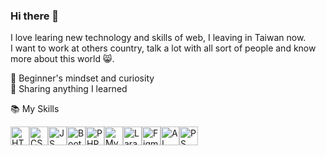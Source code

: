 ### Hi there 👋

<!--
- 🌱 I’m currently learning ...
- 👯 I’m looking to collaborate on ...
- 🤔 I’m looking for help with ...
- 💬 Ask me about ...
- 📫 How to reach me: ...
- 😄 Pronouns: ...
- ⚡ Fun fact: ...
-->

I love learing new technology and skills of web, I leaving in Taiwan now.  
I want to work at others country, talk a lot with all sort of people and know more about this world 😸.  


🍏 Beginner's mindset and curiosity  
🙌 Sharing anything I learned  

<!-- 🔭 Goals of 2023  
I want to learn English. Now I watch English youtube channels and articles everyday and write English articles about program technology each week,   
I hope I can prepared in 2023 💪. I also want to contribute more open source projects make I can improve my skills of program.  

🧠 That I know and use   -->



📚 My Skills      
<!-- ![My Skills](https://skillicons.dev/icons?i=html,css,js,bootstrap,php,mysql,laravel,figma,ai,ps) -->

<img src="https://cdn.jsdelivr.net/gh/devicons/devicon/icons/html5/html5-original.svg" alt="HTML" width="30" height="30"><img src="https://cdn.jsdelivr.net/gh/devicons/devicon/icons/css3/css3-original.svg" alt="CSS" width="30" height="30"><img src="https://cdn.jsdelivr.net/gh/devicons/devicon/icons/javascript/javascript-original.svg" alt="JS" width="30" height="30"><img src="https://cdn.jsdelivr.net/gh/devicons/devicon/icons/bootstrap/bootstrap-plain.svg" alt="Bootstrap" width="30" height="30"><img src="https://cdn.jsdelivr.net/gh/devicons/devicon/icons/php/php-original.svg" alt="PHP" width="30" height="30"><img src="https://cdn.jsdelivr.net/gh/devicons/devicon/icons/mysql/mysql-original.svg" alt="MySQL" width="30" height="30"><img src="https://cdn.jsdelivr.net/gh/devicons/devicon/icons/laravel/laravel-plain.svg" alt="Laravel" width="30" height="30"><img src="https://cdn.jsdelivr.net/gh/devicons/devicon/icons/figma/figma-original.svg" alt="Figma" width="30" height="30"><img src="https://cdn.jsdelivr.net/gh/devicons/devicon/icons/illustrator/illustrator-plain.svg" alt="AI" width="30" height="30"><img src="https://cdn.jsdelivr.net/gh/devicons/devicon/icons/photoshop/photoshop-plain.svg" alt="PS" width="30" height="30">






<!-- 🔧 Tool  
Version Control(Git/it-Flow)  
Open Source Projects  
Travis-CI  


💡 Projects  
Loading.....  

🔗 Get in touch  
Personal site:  
Dev.to:  
StackOverflow:  
Medium:    -->
